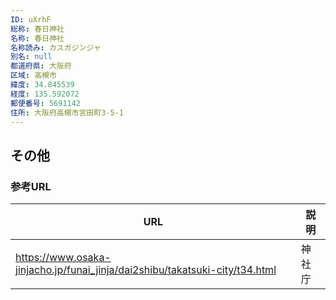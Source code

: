 ```yaml
---
ID: uXrhF
総称: 春日神社
名称: 春日神社
名称読み: カスガジンジャ
別名: null
都道府県: 大阪府
区域: 高槻市
緯度: 34.845539
経度: 135.592072
郵便番号: 5691142
住所: 大阪府高槻市宮田町3-5-1
---
```


## その他

### 参考URL

| URL                                                                         | 説明   |
| --------------------------------------------------------------------------- | ------ |
| https://www.osaka-jinjacho.jp/funai_jinja/dai2shibu/takatsuki-city/t34.html | 神社庁 |
